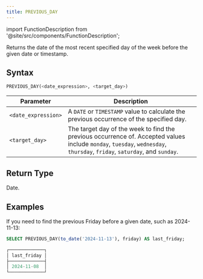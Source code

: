 ```yaml
---
title: PREVIOUS_DAY
---
```


import FunctionDescription from '@site/src/components/FunctionDescription';

<FunctionDescription description="Introduced or updated: v1.2.655"/>

Returns the date of the most recent specified day of the week before the given date or timestamp.

## Syntax

```sql
PREVIOUS_DAY(<date_expression>, <target_day>)
```

| Parameter           | Description                                                                                                                                                              |
|---------------------|--------------------------------------------------------------------------------------------------------------------------------------------------------------------------|
| `<date_expression>` | A `DATE` or `TIMESTAMP` value to calculate the previous occurrence of the specified day.                                                                                 |
| `<target_day>`      | The target day of the week to find the previous occurrence of. Accepted values include `monday`, `tuesday`, `wednesday`, `thursday`, `friday`, `saturday`, and `sunday`. |

## Return Type

Date.

## Examples

If you need to find the previous Friday before a given date, such as 2024-11-13:

```sql
SELECT PREVIOUS_DAY(to_date('2024-11-13'), friday) AS last_friday;

┌─────────────┐
│ last_friday │
├─────────────┤
│ 2024-11-08  │
└─────────────┘
```